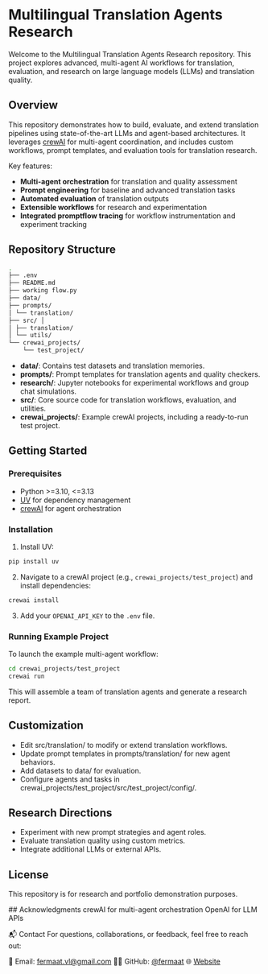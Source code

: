 # Multilingual Translation Agents Research

Welcome to the Multilingual Translation Agents Research repository. This project explores advanced, multi-agent AI workflows for translation, evaluation, and research on large language models (LLMs) and translation quality.

## Overview

This repository demonstrates how to build, evaluate, and extend translation pipelines using state-of-the-art LLMs and agent-based architectures. It leverages [crewAI](https://crewai.com) for multi-agent coordination, and includes custom workflows, prompt templates, and evaluation tools for translation research.

Key features:
- **Multi-agent orchestration** for translation and quality assessment
- **Prompt engineering** for baseline and advanced translation tasks
- **Automated evaluation** of translation outputs
- **Extensible workflows** for research and experimentation
- **Integrated promptflow tracing** for workflow instrumentation and experiment tracking

## Repository Structure
```bash
. 
├── .env 
├── README.md 
├── working flow.py 
├── data/ 
├── prompts/ 
│ └── translation/ 
├── src/ │ 
│ ├── translation/ 
│ └── utils/ 
└── crewai_projects/ 
    └── test_project/
```


- **data/**: Contains test datasets and translation memories.
- **prompts/**: Prompt templates for translation agents and quality checkers.
- **research/**: Jupyter notebooks for experimental workflows and group chat simulations.
- **src/**: Core source code for translation workflows, evaluation, and utilities.
- **crewai_projects/**: Example crewAI projects, including a ready-to-run test project.

## Getting Started

### Prerequisites

- Python >=3.10, <=3.13
- [UV](https://docs.astral.sh/uv/) for dependency management
- [crewAI](https://crewai.com) for agent orchestration

### Installation

1. Install UV:
```bash
pip install uv
```
2. Navigate to a crewAI project (e.g., `crewai_projects/test_project`) and install dependencies:
```bash
crewai install
```
3. Add your `OPENAI_API_KEY` to the `.env` file.

### Running Example Project

To launch the example multi-agent workflow:

```bash
cd crewai_projects/test_project
crewai run
```

This will assemble a team of translation agents and generate a research report.

## Customization
- Edit src/translation/ to modify or extend translation workflows.
- Update prompt templates in prompts/translation/ for new agent behaviors.
- Add datasets to data/ for evaluation.
- Configure agents and tasks in crewai_projects/test_project/src/test_project/config/.

## Research Directions
- Experiment with new prompt strategies and agent roles.
- Evaluate translation quality using custom metrics.
- Integrate additional LLMs or external APIs.

## License
This repository is for research and portfolio demonstration purposes.

## Acknowledgments
crewAI for multi-agent orchestration
OpenAI for LLM APIs

📬 Contact
For questions, collaborations, or feedback, feel free to reach out:

📧 Email: fermaat.vl@gmail.com
🧑‍💻 GitHub: [@fermaat](https://github.com/fermaat)
🌐 [Website](https://fermaat.github.io)